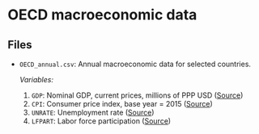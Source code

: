 # OECD macroeconomic data


## Files

- `OECD_annual.csv`: Annual macroeconomic data for selected countries.

    *Variables:*

    1.  `GDP`: Nominal GDP, current prices, millions of PPP USD ([Source](https://data-explorer.oecd.org/vis?lc=en&df[ds]=dsDisseminateFinalDMZ&df[id]=DSD_NAMAIN1%40DF_QNA_EXPENDITURE_USD&df[ag]=OECD.SDD.NAD&dq=A..GBR%2BSWE%2BESP%2BNOR%2BNLD%2BITA%2BDEU%2BFRA%2BDNK%2BBEL.S1..B1GQ.....V..&pd=1947%2C2024&to[TIME_PERIOD]=false&ly[cl]=TIME_PERIOD&ly[rw]=REF_AREA%2CCOMBINED_UNIT_MEASURE&vw=tb&lb=id))
    2.  `CPI`: Consumer price index, base year = 2015 ([Source](https://data-explorer.oecd.org/vis?lc=en&df[ds]=dsDisseminateFinalDMZ&df[id]=DSD_PRICES%40DF_PRICES_ALL&df[ag]=OECD.SDD.TPS&dq=ESP%2BFRA%2BGBR%2BSWE%2BNOR%2BNLD%2BITA%2BDNK%2BDEU%2BBEL.A.N.CPI.IX._T.N.GY%2B_Z&pd=1914%2C2024&to[TIME_PERIOD]=false&vw=tb&lb=id&ly[cl]=TIME_PERIOD&ly[rw]=REF_AREA))
    3.  `UNRATE`: Unemployment rate ([Source](https://data-explorer.oecd.org/vis?lc=en&df[ds]=dsDisseminateFinalDMZ&df[id]=DSD_EAG_LSO_EA%40DF_LSO_NEAC_UNEMP&df[ag]=OECD.EDU.IMEP&dq=GBR%2BSWE%2BESP%2BDNK%2BBEL%2BFRA%2BDEU%2BITA%2BNLD%2BNOR._T.Y25T64._T..........OBS...A&pd=1981%2C2023&to[TIME_PERIOD]=false&ly[cl]=TIME_PERIOD&ly[rs]=LABOUR_FORCE_STATUS&ly[rw]=REF_AREA&vw=tb&lb=id))
    4.  `LFPART`: Labor force participation ([Source](https://data-explorer.oecd.org/vis?lc=en&df[ds]=dsDisseminateFinalDMZ&df[id]=DSD_EAG_LSO_EA%40DF_LSO_NEAC_LF&df[ag]=OECD.EDU.IMEP&dq=GBR%2BSWE%2BFRA%2BBEL%2BDNK%2BDEU%2BITA%2BNLD%2BNOR%2BESP._T.Y25T64._T..........OBS...A&pd=1981%2C&to[TIME_PERIOD]=true&ly[cl]=TIME_PERIOD&ly[rw]=REF_AREA%2CLABOUR_FORCE_STATUS&vw=tb&lb=id))
